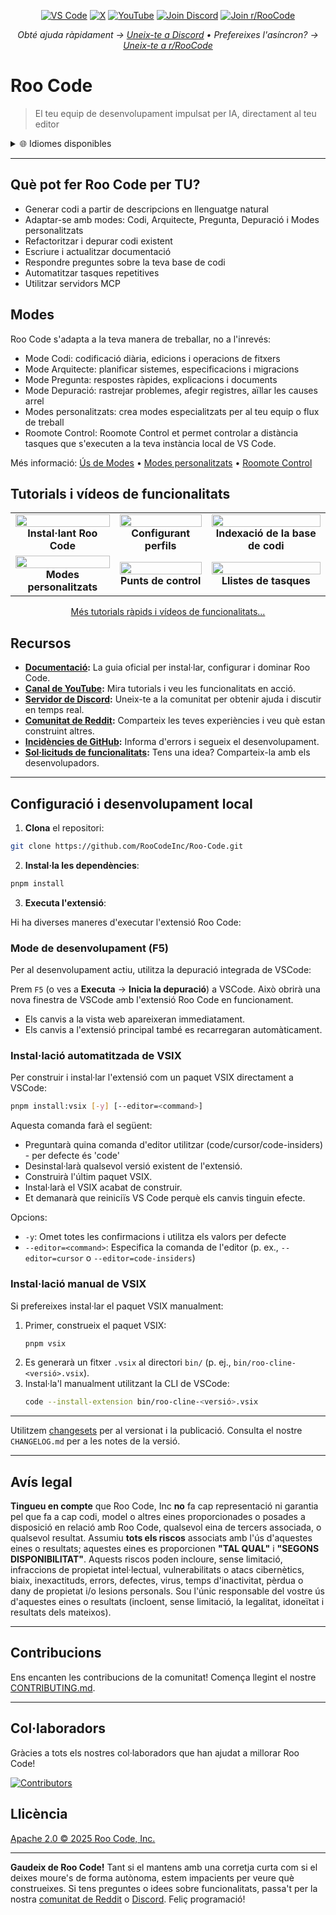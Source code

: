 <p align="center">
  <a href="https://marketplace.visualstudio.com/items?itemName=RooVeterinaryInc.roo-cline"><img src="https://img.shields.io/visual-studio-marketplace/v/RooVeterinaryInc.roo-cline.svg?label=VS%20Code&color=%23007ACC&style=flat&logo=visualstudiocode&logoColor=white" alt="VS Code"></a>
  <a href="https://x.com/roo_code"><img src="https://img.shields.io/badge/roo_code-000000?style=flat&logo=x&logoColor=white" alt="X"></a>
  <a href="https://youtube.com/@roocodeyt?feature=shared"><img src="https://img.shields.io/badge/YouTube-FF0000?style=flat&logo=youtube&logoColor=white" alt="YouTube"></a>
  <a href="https://discord.gg/roocode"><img src="https://img.shields.io/badge/Join%20Discord-5865F2?style=flat&logo=discord&logoColor=white" alt="Join Discord"></a>
  <a href="https://www.reddit.com/r/RooCode/"><img src="https://img.shields.io/badge/Join%20r%2FRooCode-FF4500?style=flat&logo=reddit&logoColor=white" alt="Join r/RooCode"></a>
</p>
<p align="center">
  <em>Obté ajuda ràpidament → <a href="https://discord.gg/roocode">Uneix-te a Discord</a> • Prefereixes l'asíncron? → <a href="https://www.reddit.com/r/RooCode/">Uneix-te a r/RooCode</a></em>
</p>

# Roo Code

> El teu equip de desenvolupament impulsat per IA, directament al teu editor

<details>
  <summary>🌐 Idiomes disponibles</summary>

- [English](../../README.md)
- [Català](../ca/README.md)
- [Deutsch](../de/README.md)
- [Español](../es/README.md)
- [Français](../fr/README.md)
- [हिंदी](../hi/README.md)
- [Bahasa Indonesia](../id/README.md)
- [Italiano](../it/README.md)
- [日本語](../ja/README.md)
- [한국어](../ko/README.md)
- [Nederlands](../nl/README.md)
- [Polski](../pl/README.md)
- [Português (BR)](../pt-BR/README.md)
- [Русский](../ru/README.md)
- [Türkçe](../tr/README.md)
- [Tiếng Việt](../vi/README.md)
- [简体中文](../zh-CN/README.md)
- [繁體中文](../zh-TW/README.md)
- ...
      </details>

---

## Què pot fer Roo Code per TU?

- Generar codi a partir de descripcions en llenguatge natural
- Adaptar-se amb modes: Codi, Arquitecte, Pregunta, Depuració i Modes personalitzats
- Refactoritzar i depurar codi existent
- Escriure i actualitzar documentació
- Respondre preguntes sobre la teva base de codi
- Automatitzar tasques repetitives
- Utilitzar servidors MCP

## Modes

Roo Code s'adapta a la teva manera de treballar, no a l'inrevés:

- Mode Codi: codificació diària, edicions i operacions de fitxers
- Mode Arquitecte: planificar sistemes, especificacions i migracions
- Mode Pregunta: respostes ràpides, explicacions i documents
- Mode Depuració: rastrejar problemes, afegir registres, aïllar les causes arrel
- Modes personalitzats: crea modes especialitzats per al teu equip o flux de treball
- Roomote Control: Roomote Control et permet controlar a distància tasques que s'executen a la teva instància local de VS Code.

Més informació: [Ús de Modes](https://docs.roocode.com/basic-usage/using-modes) • [Modes personalitzats](https://docs.roocode.com/advanced-usage/custom-modes) • [Roomote Control](https://docs.roocode.com/roo-code-cloud/roomote-control)

## Tutorials i vídeos de funcionalitats

<div align="center">

|                                                                                                                                                                            |                                                                                                                                                                           |                                                                                                                                                                                    |
| :------------------------------------------------------------------------------------------------------------------------------------------------------------------------: | :-----------------------------------------------------------------------------------------------------------------------------------------------------------------------: | :--------------------------------------------------------------------------------------------------------------------------------------------------------------------------------: |
| <a href="https://www.youtube.com/watch?v=Mcq3r1EPZ-4"><img src="https://img.youtube.com/vi/Mcq3r1EPZ-4/maxresdefault.jpg" width="100%"></a><br><b>Instal·lant Roo Code</b> | <a href="https://www.youtube.com/watch?v=eEJErgZBqLE"><img src="https://img.youtube.com/vi/eEJErgZBqLE/maxresdefault.jpg" width="100%"></a><br><b>Configurant perfils</b> | <a href="https://www.youtube.com/watch?v=r1bpod1VWhg"><img src="https://img.youtube.com/vi/r1bpod1VWhg/maxresdefault.jpg" width="100%"></a><br><b>Indexació de la base de codi</b> |
| <a href="https://www.youtube.com/watch?v=qgqceCuhlRA"><img src="https://img.youtube.com/vi/qgqceCuhlRA/maxresdefault.jpg" width="100%"></a><br><b>Modes personalitzats</b> |  <a href="https://www.youtube.com/watch?v=Ho30nyY332E"><img src="https://img.youtube.com/vi/Ho30nyY332E/maxresdefault.jpg" width="100%"></a><br><b>Punts de control</b>   |      <a href="https://www.youtube.com/watch?v=6h5vB9PpoPk"><img src="https://img.youtube.com/vi/6h5vB9PpoPk/maxresdefault.jpg" width="100%"></a><br><b>Llistes de tasques</b>      |

</div>
<p align="center">
<a href="https://docs.roocode.com/tutorial-videos">Més tutorials ràpids i vídeos de funcionalitats...</a>
</p>

## Recursos

- **[Documentació](https://docs.roocode.com):** La guia oficial per instal·lar, configurar i dominar Roo Code.
- **[Canal de YouTube](https://youtube.com/@roocodeyt?feature=shared):** Mira tutorials i veu les funcionalitats en acció.
- **[Servidor de Discord](https://discord.gg/roocode):** Uneix-te a la comunitat per obtenir ajuda i discutir en temps real.
- **[Comunitat de Reddit](https://www.reddit.com/r/RooCode):** Comparteix les teves experiències i veu què estan construint altres.
- **[Incidències de GitHub](https://github.com/RooCodeInc/Roo-Code/issues):** Informa d'errors i segueix el desenvolupament.
- **[Sol·licituds de funcionalitats](https://github.com/RooCodeInc/Roo-Code/discussions/categories/feature-requests?discussions_q=is%3Aopen+category%3A%22Feature+Requests%22+sort%3Atop):** Tens una idea? Comparteix-la amb els desenvolupadors.

---

## Configuració i desenvolupament local

1. **Clona** el repositori:

```sh
git clone https://github.com/RooCodeInc/Roo-Code.git
```

2. **Instal·la les dependències**:

```sh
pnpm install
```

3. **Executa l'extensió**:

Hi ha diverses maneres d'executar l'extensió Roo Code:

### Mode de desenvolupament (F5)

Per al desenvolupament actiu, utilitza la depuració integrada de VSCode:

Prem `F5` (o ves a **Executa** → **Inicia la depuració**) a VSCode. Això obrirà una nova finestra de VSCode amb l'extensió Roo Code en funcionament.

- Els canvis a la vista web apareixeran immediatament.
- Els canvis a l'extensió principal també es recarregaran automàticament.

### Instal·lació automatitzada de VSIX

Per construir i instal·lar l'extensió com un paquet VSIX directament a VSCode:

```sh
pnpm install:vsix [-y] [--editor=<command>]
```

Aquesta comanda farà el següent:

- Preguntarà quina comanda d'editor utilitzar (code/cursor/code-insiders) - per defecte és 'code'
- Desinstal·larà qualsevol versió existent de l'extensió.
- Construirà l'últim paquet VSIX.
- Instal·larà el VSIX acabat de construir.
- Et demanarà que reiniciïs VS Code perquè els canvis tinguin efecte.

Opcions:

- `-y`: Omet totes les confirmacions i utilitza els valors per defecte
- `--editor=<command>`: Especifica la comanda de l'editor (p. ex., `--editor=cursor` o `--editor=code-insiders`)

### Instal·lació manual de VSIX

Si prefereixes instal·lar el paquet VSIX manualment:

1.  Primer, construeix el paquet VSIX:
    ```sh
    pnpm vsix
    ```
2.  Es generarà un fitxer `.vsix` al directori `bin/` (p. ej., `bin/roo-cline-<versió>.vsix`).
3.  Instal·la'l manualment utilitzant la CLI de VSCode:
    ```sh
    code --install-extension bin/roo-cline-<versió>.vsix
    ```

---

Utilitzem [changesets](https://github.com/changesets/changesets) per al versionat i la publicació. Consulta el nostre `CHANGELOG.md` per a les notes de la versió.

---

## Avís legal

**Tingueu en compte** que Roo Code, Inc **no** fa cap representació ni garantia pel que fa a cap codi, model o altres eines proporcionades o posades a disposició en relació amb Roo Code, qualsevol eina de tercers associada, o qualsevol resultat. Assumiu **tots els riscos** associats amb l'ús d'aquestes eines o resultats; aquestes eines es proporcionen **"TAL QUAL"** i **"SEGONS DISPONIBILITAT"**. Aquests riscos poden incloure, sense limitació, infraccions de propietat intel·lectual, vulnerabilitats o atacs cibernètics, biaix, inexactituds, errors, defectes, virus, temps d'inactivitat, pèrdua o dany de propietat i/o lesions personals. Sou l'únic responsable del vostre ús d'aquestes eines o resultats (incloent, sense limitació, la legalitat, idoneïtat i resultats dels mateixos).

---

## Contribucions

Ens encanten les contribucions de la comunitat! Comença llegint el nostre [CONTRIBUTING.md](CONTRIBUTING.md).

---

## Col·laboradors

Gràcies a tots els nostres col·laboradors que han ajudat a millorar Roo Code!

<!-- START CONTRIBUTORS SECTION - AUTO-GENERATED, DO NOT EDIT MANUALLY -->

[![Contributors](https://contrib.rocks/image?repo=RooCodeInc/roo-code&max=120&columns=12&cacheBust=0000000000)](https://github.com/RooCodeInc/roo-code/graphs/contributors)

<!-- END CONTRIBUTORS SECTION -->

## Llicència

[Apache 2.0 © 2025 Roo Code, Inc.](../../LICENSE)

---

**Gaudeix de Roo Code!** Tant si el mantens amb una corretja curta com si el deixes moure's de forma autònoma, estem impacients per veure què construeixes. Si tens preguntes o idees sobre funcionalitats, passa't per la nostra [comunitat de Reddit](https://www.reddit.com/r/RooCode/) o [Discord](https://discord.gg/roocode). Feliç programació!

